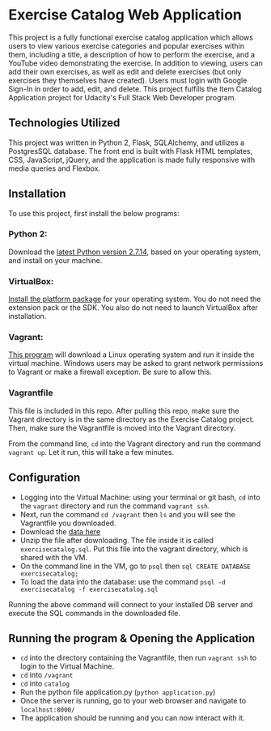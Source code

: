 # Exercise Catalog Web Application

This project is a fully functional exercise catalog application which allows users to view various exercise categories 
and popular exercises within them, including a title, a description of how to perform the exercise, and a YouTube video demonstrating
the exercise. In addition to viewing, users can add their own exercises, as well as edit and delete exercises (but only 
exercises they themselves have created). Users must login with Google Sign-In in order to add, edit, and delete. This project
fulfills the Item Catalog Application project for Udacity's Full Stack Web Developer program.

## Technologies Utilized

This project was written in Python 2, Flask, SQLAlchemy, and utilizes a PostgresSQL database. The front end is built with Flask
HTML templates, CSS, JavaScript, jQuery, and the application is made fully responsive with media queries and Flexbox.

## Installation

To use this project, first install the below programs:

### Python 2:
Download the [latest Python version 2.7.14](https://www.python.org/downloads/), based on your operating system, and install on your machine. 

### VirtualBox: 
[Install the platform package](https://www.virtualbox.org/wiki/Downloads) for your operating system. You do not need the extension pack
or the SDK. You also do not need to launch VirtualBox after installation.

### Vagrant:

[This program](https://www.vagrantup.com/downloads.html) will download a Linux operating system and run it inside the virtual machine. 
Windows users may be asked to grant network permissions to Vagrant or make a firewall exception. Be sure to allow this.

### Vagrantfile
This file is included in this repo. After pulling this repo, make sure the Vagrant directory is in the same directory as the Exercise Catalog project. Then, make sure the Vagrantfile is moved into the Vagrant directory. 

From the command line, `cd` into the Vagrant directory and run the command `vagrant up`.  Let it run, this will take a few minutes.

## Configuration

* Logging into the Virtual Machine: using your terminal or git bash, `cd` into the `vagrant` directory and run the command 
`vagrant ssh`.  
* Next, run the command `cd /vagrant` then `ls` and you will see the Vagrantfile you downloaded.
* Download the [data here](https://drive.google.com/open?id=1q54oM2LTM3x_dHnCocNjbJfb8Z-iP-ln)
* Unzip the file after downloading. The file inside it is called `exercisecatalog.sql`.  Put this file into the vagrant directory, 
  which is shared with the VM.
* On the command line in the VM, go to `psql` then `sql CREATE DATABASE exercisecatalog;`
* To load the data into the database: use the command `psql -d exercisecatalog -f exercisecatalog.sql`

Running the above command will connect to your installed DB server and execute the SQL commands in the downloaded file. 

## Running the program & Opening the Application

* `cd` into the directory containing the Vagrantfile, then run `vagrant ssh` to login to the Virtual Machine. 
* `cd` into `/vagrant`
* `cd` into `catalog`
* Run the python file application.py (`python application.py`)
* Once the server is running, go to your web browser and navigate to `localhost:8000/`
* The application should be running and you can now interact with it.

